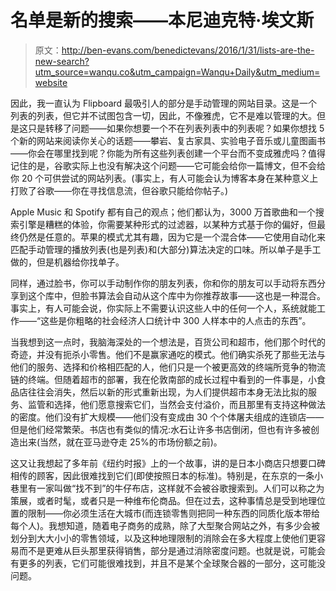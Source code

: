 # 名单是新的搜索——本尼迪克特·埃文斯

> 原文：<http://ben-evans.com/benedictevans/2016/1/31/lists-are-the-new-search?utm_source=wanqu.co&utm_campaign=Wanqu+Daily&utm_medium=website>

因此，我一直认为 Flipboard 最吸引人的部分是手动管理的网站目录。这是一个列表的列表，但它并不试图包含一切，因此，不像雅虎，它不是难以管理的大。但是这只是转移了问题——如果你想要一个不在列表列表中的列表呢？如果你想找 5 个新的网站来阅读你关心的话题——攀岩、复古家具、实验电子音乐或儿童图画书——你会在哪里找到呢？你能为所有这些列表创建一个平台而不变成雅虎吗？值得记住的是，谷歌实际上也没有解决这个问题——它可能会给你一篇博文，但不会给你 20 个可供尝试的网站列表。(事实上，有人可能会认为博客本身在某种意义上打败了谷歌——你在寻找信息流，但谷歌只能给你帖子。)

Apple Music 和 Spotify 都有自己的观点；他们都认为，3000 万首歌曲和一个搜索引擎是糟糕的体验，你需要某种形式的过滤器，以某种方式基于你的偏好，但最终仍然是任意的。苹果的模式尤其有趣，因为它是一个混合体——它使用自动化来匹配手动管理的播放列表(也是列表)和(大部分)算法决定的口味。所以单子是手工做的，但是机器给你找单子。

同样，通过脸书，你可以手动制作你的朋友列表，你和你的朋友可以手动将东西分享到这个库中，但脸书算法会自动从这个库中为你推荐故事——这也是一种混合。事实上，有人可能会说，你实际上不需要认识这些人中的任何一个人，系统就能工作——“这些是你粗略的社会经济人口统计中 300 人样本中的人点击的东西”。

当我想到这一点时，我脑海深处的一个想法是，百货公司和超市，他们那个时代的奇迹，并没有扼杀小零售。他们不是赢家通吃的模式。他们确实杀死了那些无法与他们的服务、选择和价格相匹配的人，他们只是一个被更高效的终端所竞争的物流链的终端。但随着超市的部署，我在伦敦南部的成长过程中看到的一件事是，小食品店往往会消失，然后以新的形式重新出现，为人们提供超市本身无法比拟的服务、监管和选择，他们愿意搜索它们，当然会支付溢价，而且那里有支持这种做法的密度。他们没有扩大规模——他们没有变成由 30 个个体屠夫组成的连锁店——但是他们经常繁荣。书店也有类似的情况:水石让许多书店倒闭，但也有许多被创造出来(当然，就在亚马逊夺走 25%的市场份额之前)。

这又让我想起了多年前《纽约时报》上的一个故事，讲的是日本小商店只想要口碑相传的顾客，因此很难找到它们(即使按照日本的标准)。特别是，在东京的一条小巷里有一家叫做“找不到”的牛仔布店，这样就不会被谷歌搜索到。人们可以称之为策展，或者时髦，或者只是一种维布伦商品。但在过去，这种事情总是受到地理位置的限制——你必须生活在大城市(而连锁零售则把同一种东西的同质化版本带给每个人)。我想知道，随着电子商务的成熟，除了大型聚合网站之外，有多少会被划分到大大小小的零售领域，以及这种地理限制的消除会在多大程度上使他们更容易而不是更难从巨头那里获得销售，部分是通过消除密度问题。也就是说，可能会有更多的列表，它们可能很难找到，并且不是某个全球聚合器的一部分，这可能没问题。